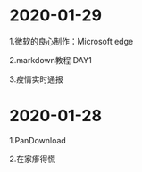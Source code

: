 # 2020-01-29
1.微软的良心制作：Microsoft edge

2.markdown教程 DAY1

3.疫情实时通报

# 2020-01-28
1.PanDownload

2.在家瘆得慌
